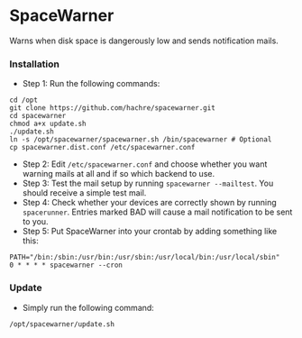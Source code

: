 # SpaceWarner
Warns when disk space is dangerously low and sends notification mails.

### Installation
- Step 1: Run the following commands:
```
cd /opt
git clone https://github.com/hachre/spacewarner.git
cd spacewarner
chmod a+x update.sh
./update.sh
ln -s /opt/spacewarner/spacewarner.sh /bin/spacewarner # Optional
cp spacewarner.dist.conf /etc/spacewarner.conf
```
- Step 2: Edit `/etc/spacewarner.conf` and choose whether you want warning mails at all and if so which backend to use.
- Step 3: Test the mail setup by running `spacewarner --mailtest`. You should receive a simple test mail.
- Step 4: Check whether your devices are correctly shown by running `spacerunner`. Entries marked BAD will cause a mail notification to be sent to you.
- Step 5: Put SpaceWarner into your crontab by adding something like this:
```
PATH="/bin:/sbin:/usr/bin:/usr/sbin:/usr/local/bin:/usr/local/sbin"
0 * * * * spacewarner --cron
```

### Update
- Simply run the following command:
```
/opt/spacewarner/update.sh
```

